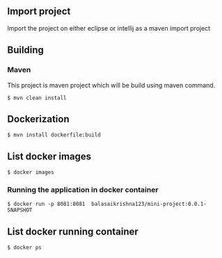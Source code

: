 ## Import project
Import the project on either eclipse or intellij as a maven import project

## Building

### Maven
This project is maven project which will be build using maven command.

```
$ mvn clean install
```

## Dockerization

```
$ mvn install dockerfile:build
```
## List docker images
```
$ docker images
```

### Running the application in docker container

```
$ docker run -p 8081:8081  balasaikrishna123/mini-project:0.0.1-SNAPSHOT
```

## List docker running container

```
$ docker ps
```